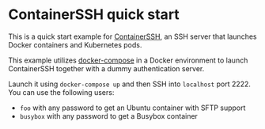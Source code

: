 # ContainerSSH quick start

This is a quick start example for [ContainerSSH](https://github.com/janoszen/containerssh), an SSH server that launches
Docker containers and Kubernetes pods.

This example utilizes [docker-compose](https://docs.docker.com/compose/) in a Docker environment to launch ContainerSSH
together with a dummy authentication server.

Launch it using `docker-compose up` and then SSH into `localhost` port 2222. You can use the following users:

- `foo` with any password to get an Ubuntu container with SFTP support
- `busybox` with any password to get a Busybox container